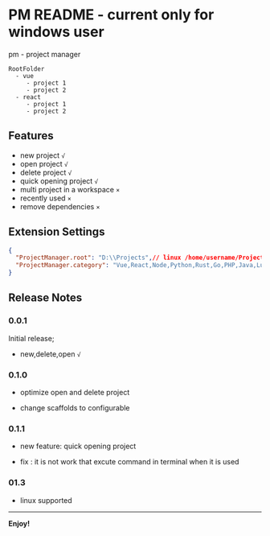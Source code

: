 # PM README - current only for windows user

pm - project manager

```
RootFolder
  - vue
     - project 1
     - project 2
  - react
     - project 1
     - project 2
```

## Features

- new project `√`
- open project `√`
- delete project `√`
- quick opening project `√`
- multi project in a workspace `×`
- recently used `×`
- remove dependencies `×`

## Extension Settings

```json
{
  "ProjectManager.root": "D:\\Projects",// linux /home/username/Projects
  "ProjectManager.category": "Vue,React,Node,Python,Rust,Go,PHP,Java,Lua,RemoteRepository,Temp"
}
```


## Release Notes

### 0.0.1

Initial release;

- new,delete,open `√`

### 0.1.0

- optimize open and delete project

- change scaffolds to configurable

### 0.1.1

- new feature: quick opening project

- fix : it is not work that excute command in terminal when it is used

### 01.3

- linux supported

---

**Enjoy!**
